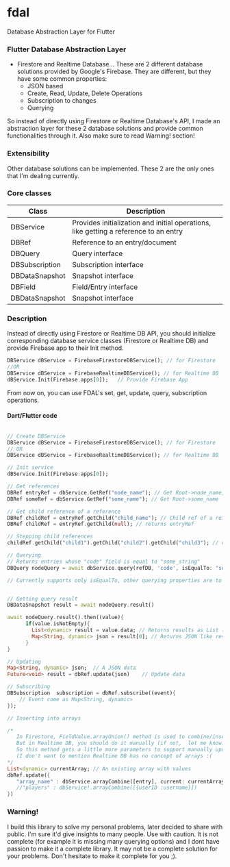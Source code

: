# fdal
Database Abstraction Layer for Flutter

###  Flutter Database Abstraction Layer

- Firestore and Realtime Database... These are 2 different database solutions provided by Google's Firebase. They are different, but they have some common properties:
	- JSON based
	- Create, Read, Update, Delete Operations
	- Subscription to changes
	- Querying

So instead of directly using Firestore or Realtime Database's API, I made an abstraction layer for these 2 database solutions and provide common functionalities through it. Also make sure to read Warning! section!

### Extensibility
Other database solutions can be implemented. These 2 are the only ones that I'm dealing currently.


### Core classes
                    
Class  | Description
------------- | ------------- 
DBService  | Provides initialization and initial operations, like getting a reference to an entry
DBRef   | Reference to an entry/document 
DBQuery   | Query interface  
DBSubscription   | Subscription interface  
DBDataSnapshot   | Snapshot interface  
DBField   | Field/Entry interface  
DBDataSnapshot   | Snapshot interface  

### Description
Instead of directly using Firestore or Realtime DB API, you should initialize corresponding database service classes (Firestore or Realtime DB) and provide Firebase app to their Init method.

```dart
DBService dBService = FirebaseFirestoreDBService(); // for Firestore
//OR
DBService dBService = FirebaseRealtimeDBService(); // for Realtime DB
dBService.Init(Firebase.apps[0]);	// Provide Firebase App
```
From now on, you can use FDAL's set, get, update, query, subscription operations.



#### Dart/Flutter code

```dart

// Create DBService
DBService dBService = FirebaseFirestoreDBService(); // for Firestore
// OR
DBService dBService = FirebaseRealtimeDBService(); // for Realtime DB

// Init service
dBService.Init(Firebase.apps[0]);

// Get references
DBRef entryRef = dbService.GetRef("node_name"); // Get Root->node_name,
DBRef someRef = dbService.GetRef("some_name"); // Get Root->some_name

// Get child reference of a reference
DBRef childRef = entryRef.getChild("child_name"); // Child ref of a ref
DBRef childRef = entryRef.getChild(null); // returns entryRef

// Stepping child references
childRef.getChild("child1").getChild("child2").getChild("child3"); // childRef.child1.child2.child3

// Querying
// Returns entries whose "code" field is equal to "some_string"
DBQuery nodeQuery = await dbService.query(refDB, 'code', isEqualTo: "some_string"); 

// Currently supports only isEqualTo, other querying properties are to be implemented


// Getting query result
DBDataSnapshot result = await nodeQuery.result()

await nodeQuery.result().then((value){
      if(value.isNotEmpty){
	  	List<dynamic> result = value.data; // Returns results as List (like docs for Firestore)
		Map<String, dynamic> json = result[0]; // Returns JSON like result
	  }
}

// Updating
Map<String, dynamic> json;	// A JSON data
Future<void> result = dbRef.update(json)	// Update data

// Subscribing
DBSubscription  subscription = dbRef.subscribe((event){
	// Event come as Map<String, dynamic>
});

// Inserting into arrays

/* 
   In Firestore, FieldValue.arrayUnion() method is used to combine/insert to arrays. 
   But in Realtime DB, you should do it manually (if not,  let me know!).
   So this method gets a little more parameters to support manually updating array. 
   (I don't want to mention Realtime DB has no concept of arrays :(
*/
List<dynamic> currentArray; // An existing array with values
dbRef.update({
   "array_name" : dbService.arrayCombine([entry], current: currentArray),
   //"players" : dbService!.arrayCombine([{userID :username}])
})


```

### Warning!
I build this library to solve my personal problems, later decided to share with public. I'm sure it'd give insights to many people. 
Use with caution. It is not complete (for example it is missing many querying options) and  I dont have passion to make it a complete library. 
It may not be  a complete solution for your problems. Don't hesitate to make it complete for you ;). 
